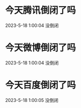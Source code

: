 # 今天腾讯倒闭了吗

2023-5-18 1:00:04 没倒闭

# 今天微博倒闭了吗

2023-5-18 1:00:04 没倒闭

# 今天百度倒闭了吗

2023-5-18 1:00:05 没倒闭

